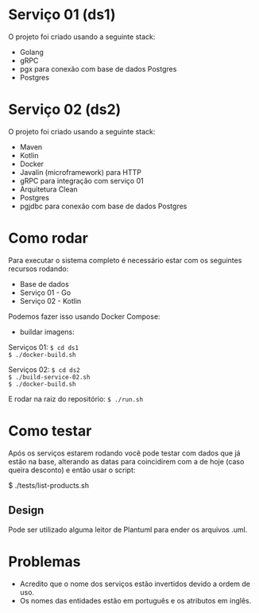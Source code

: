 # Serviço 01 (ds1)
O projeto foi criado usando a seguinte stack:
 - Golang
 - gRPC
 - pgx para conexão com base de dados Postgres
 - Postgres

# Serviço 02 (ds2)
O projeto foi criado usando a seguinte stack:

 - Maven
 - Kotlin
 - Docker
 - Javalin (microframework) para HTTP
 - gRPC para integração com serviço 01
 - Arquitetura Clean
 - Postgres
 - pgjdbc para conexão com base de dados Postgres


# Como rodar

Para executar o sistema completo é necessário estar com os seguintes recursos rodando:

- Base de dados
- Serviço 01 - Go
- Serviço 02 - Kotlin

Podemos fazer isso usando Docker Compose:

- buildar imagens:

Serviços 01:
``$ cd ds1``  
``$ ./docker-build.sh``  

Serviços 02:
``$ cd ds2``  
``$ ./build-service-02.sh``  
``$ ./docker-build.sh``

E rodar na raiz do repositório:
``$ ./run.sh``

# Como testar

Após os serviços estarem rodando você pode testar com dados que já estão na base, alterando as datas para
coincidirem com a de hoje (caso queira desconto) e então usar o script:

$ ./tests/list-products.sh

## Design
Pode ser utilizado alguma leitor de Plantuml para ender os arquivos .uml.

# Problemas
- Acredito que o nome dos serviços estão invertidos devido a ordem de uso.
- Os nomes das entidades estão em português e os atributos em inglês.
